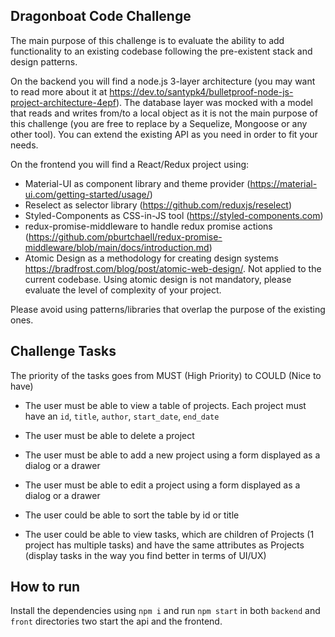 ## Dragonboat Code Challenge

The main purpose of this challenge is to evaluate the ability to add functionality to an existing codebase following the pre-existent stack and design patterns.

On the backend you will find a node.js 3-layer architecture (you may want to read more about it at https://dev.to/santypk4/bulletproof-node-js-project-architecture-4epf). The database layer was mocked with a model that reads and writes from/to a local object as it is not the main purpose of this challenge (you are free to replace by a Sequelize, Mongoose or any other tool). You can extend the existing API as you need in order to fit your needs.

On the frontend you will find a React/Redux project using:

- Material-UI as component library and theme provider (https://material-ui.com/getting-started/usage/)
- Reselect as selector library (https://github.com/reduxjs/reselect)
- Styled-Components as CSS-in-JS tool (https://styled-components.com)
- redux-promise-middleware to handle redux promise actions (https://github.com/pburtchaell/redux-promise-middleware/blob/main/docs/introduction.md)
- Atomic Design as a methodology for creating design systems https://bradfrost.com/blog/post/atomic-web-design/. Not applied to the current codebase. Using atomic design is not mandatory, please evaluate the level of complexity of your project.

Please avoid using patterns/libraries that overlap the purpose of the existing ones.

## Challenge Tasks

The priority of the tasks goes from MUST (High Priority) to COULD (Nice to have)

- The user must be able to view a table of projects. Each project must have an `id`, `title`, `author`, `start_date`, `end_date`

- The user must be able to delete a project

- The user must be able to add a new project using a form displayed as a dialog or a drawer

- The user must be able to edit a project using a form displayed as a dialog or a drawer

- The user could be able to sort the table by id or title

- The user could be able to view tasks, which are children of Projects (1 project has multiple tasks) and have the same attributes as Projects (display tasks in the way you find better in terms of UI/UX)

## How to run

Install the dependencies using `npm i` and run `npm start` in both `backend` and `front` directories two start the api and the frontend.
